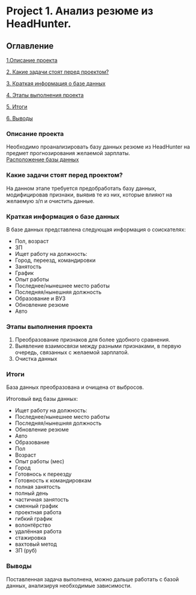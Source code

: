 # Project 1. Анализ резюме из HeadHunter.

## <a id="title0">Оглавление
[1.Описание проекта](#title1) 

[2. Какие задачи стоят перед проектом?](#title2)

[3. Краткая информация о базе данных](#title3)

[4. Этапы выполнения проекта](#title4)

[5. Итоги](#title5)

[6. Выводы](#title6)

### <a id="title1">Описание проекта</a>

Необходимо проанализировать базу данных резюме из HeadHunter на предмет прогнозирования желаемой зарплаты.  
[Расположение базы данных](https://drive.google.com/file/d/12pByqWjBGqjQqAHi8jh62hp_Sw3tI9Xd/view?usp=sharing)

### <a id="title2">Какие задачи стоят перед проектом?</a>
На данном этапе требуется предобработать базу данных, модифицировав признаки, выявив те из них, которые влияют на желаемую з/п и очистить данные.

### <a id="title3">Краткая информация о базе данных
В базе данных представлена следующая информация о соискателях:
* Пол, возраст	
* ЗП	
* Ищет работу на должность:	
* Город, переезд, командировки	
* Занятость	
* График	
* Опыт работы	
* Последнее/нынешнее место работы	
* Последняя/нынешняя должность	
* Образование и ВУЗ	
* Обновление резюме	
* Авто

### <a id="title4">Этапы выполнения проекта
1. Преобразование признаков для более удобного сравнения.
2. Выявление взаимосвязи между разными признаками, в первую очередь, связанных с желаемой зарплатой.
3. Очистка данных

### <a id="title5">Итоги
База данных преобразована и очищена от выбросов.

Итоговый вид базы данных:
* Ищет работу на должность:
* Последнее/нынешнее место работы	
* Последняя/нынешняя должность	
* Обновление резюме	
* Авто
* Образование
* Пол
* Возраст
* Опыт работы (мес)
* Город
* Готовнось к переезду
* Готовность к командировкам
* полная занятость
* полный день
* частичная занятость
* сменный график
* проектная работа
* гибкий график
* волонтёрство
* удалённая работа
* стажировка
* вахтовый метод
* ЗП (руб)

### <a id="title6">Выводы
Поставленная задача выполнена, можно дальше работать с базой данных, анализируя необходимые зависимости.
